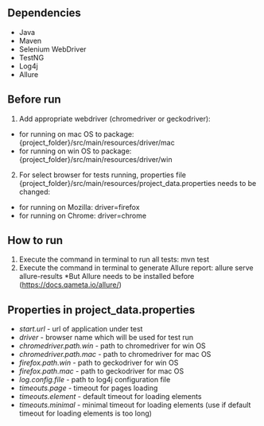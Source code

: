 ## Dependencies
- Java
- Maven
- Selenium WebDriver
- TestNG
- Log4j
- Allure

## Before run
1. Add appropriate webdriver (chromedriver or geckodriver):
- for running on mac OS to package: {project_folder}/src/main/resources/driver/mac  
- for running on win OS to package: {project_folder}/src/main/resources/driver/win
2. For select browser for tests running, properties file {project_folder}/src/main/resources/project_data.properties needs to be changed:
- for running on Mozilla: driver=firefox
- for running on Chrome: driver=chrome

## How to run
1. Execute the command in terminal to run all tests:
mvn test
2. Execute the command in terminal to generate Allure report:
allure serve allure-results
*But Allure needs to be installed before (https://docs.qameta.io/allure/)

## Properties in project_data.properties
- *start.url* - url of application under test
- *driver* - browser name which will be used for test run
- *chromedriver.path.win* - path to chromedriver for win OS
- *chromedriver.path.mac* - path to chromedriver for mac OS
- *firefox.path.win* - path to geckodriver for win OS
- *firefox.path.mac* - path to geckodriver for mac OS
- *log.config.file* - path to log4j configuration file
- *timeouts.page* - timeout for pages loading
- *timeouts.element* - default timeout for loading elements
- *timeouts.minimal* - minimal timeout for loading elements (use if default timeout for loading elements is too long)